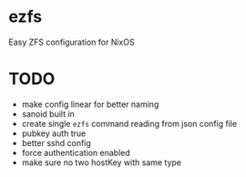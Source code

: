 # ezfs
Easy ZFS configuration for NixOS

# TODO
- make config linear for better naming
- sanoid built in
- create single `ezfs` command reading from json config file
- pubkey auth true
- better sshd config
- force authentication enabled
- make sure no two hostKey with same type
